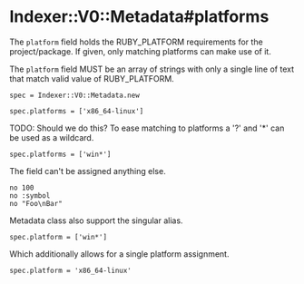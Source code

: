 # Indexer::V0::Metadata#platforms

The `platform` field holds the RUBY_PLATFORM requirements for the project/package.
If given, only matching platforms can make use of it.

The `platform` field MUST be an array of strings with only a single line of text
that match valid value of RUBY_PLATFORM.

    spec = Indexer::V0::Metadata.new

    spec.platforms = ['x86_64-linux']

TODO: Should we do this?
To ease matching to platforms a '?' and '*' can be used as a wildcard.

    spec.platforms = ['win*']

The field can't be assigned anything else.

    no 100
    no :symbol
    no "Foo\nBar"

Metadata class also support the singular alias.

    spec.platform = ['win*']

Which additionally allows for a single platform assignment.

    spec.platform = 'x86_64-linux'

